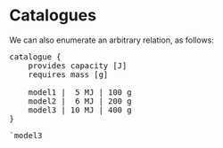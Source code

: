 Catalogues
==========

We can also enumerate an arbitrary relation, as follows:

<pre class='mcdp' id='model3'>
catalogue {
	provides capacity [J]
	requires mass [g]

	model1 |  5 MJ | 100 g
	model2 |  6 MJ | 200 g
	model3 | 10 MJ | 400 g	
}
</pre>

<pre class='ndp_graph_expand'>`model3</pre>


